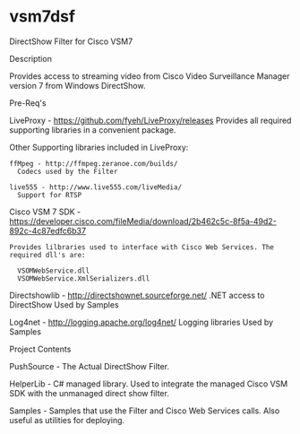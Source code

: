 vsm7dsf
=======

DirectShow Filter for Cisco VSM7

Description

  Provides access to streaming video from Cisco Video Surveillance Manager version 7 from Windows DirectShow. 
  
Pre-Req's

LiveProxy - https://github.com/fyeh/LiveProxy/releases
  Provides all required supporting libraries in a convenient package. 
  
  Other Supporting libraries included in LiveProxy:
  
    ffMpeg - http://ffmpeg.zeranoe.com/builds/
      Codecs used by the Filter
      
    live555 - http://www.live555.com/liveMedia/
      Support for RTSP
    
Cisco VSM 7 SDK - https://developer.cisco.com/fileMedia/download/2b462c5c-8f5a-49d2-892c-4c87edfc6b37

    Provides lilbraries used to interface with Cisco Web Services. The required dll's are:
      
      VSOMWebService.dll
      VSOMWebService.XmlSerializers.dll
    
  
Directshowlib - http://directshownet.sourceforge.net/
  .NET access to DirectShow Used by Samples
  
Log4net - http://logging.apache.org/log4net/
  Logging libraries Used by Samples
  
Project Contents

  PushSource - The Actual DirectShow Filter.

  HelperLib - C# managed library.  Used to integrate the managed Cisco VSM SDK with the unmanaged direct show filter.
  
  Samples - Samples that use the Filter and Cisco Web Services calls. Also useful as utilities for deploying.
